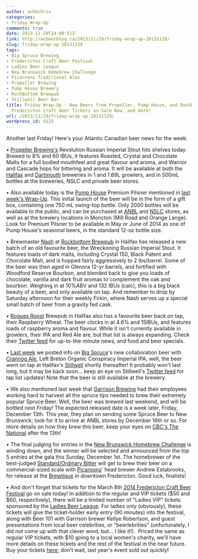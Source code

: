 ```yaml
---
author: acbbchris
categories:
- Friday Wrap-Up
comments: true
date: 2013-11-29T14:00:51Z
link: http://acbeerblog.ca/2013/11/29/friday-wrap-up-20131129/
slug: friday-wrap-up-20131129
tags:
- Big Spruce Brewing
- Fredericton Craft Beer Festival
- Ladies Beer League
- New Brunswick Homebrew Challenge
- Picaroons Traditional Ales
- Propeller Brewing
- Pump House Brewery
- RockBottom Brewpub
- Stillwell Beer Bar
title: Friday Wrap-Up - New Beers from Propeller, Pump House, and Rockbottom Brewpub,
  Fredericton Craft Beer Tickets on Sale Now, and more!
url: /2013/11/29/friday-wrap-up-20131129/
wordpress_id: 4125
---
```


Another last Friday! Here's your Atlantic Canadian beer news for the week:

• [Propeller Brewing's](http://www.drinkpropeller.ca/) Revolution Russian Imperial Stout hits shelves today. Brewed to 8% and 60 IBUs, it features Roasted, Crystal and Chocolate Malts for a full bodied mouthfeel and great flavour and aroma, and Warrior and Cascade hops for bittering and aroma. It will be available at both the [Halifax](http://goo.gl/maps/3wAEf) and [Dartmouth](http://goo.gl/maps/XeKKI) breweries in 1 and 1.89L growlers, and in 500mL bottles at the breweries, NSLC and private beer stores.

• Also available today is the [Pump House](http://beer.pumphousebrewery.ca/) Premium Pilsner mentioned in [last week's Wrap-Up](http://atlanticcanadabeerblog.wordpress.com/2013/11/22/friday-wrap-up-20131122/). This initial launch of the beer will be in the form of a gift box, containing one 750 mL swing-top bottle. Only 2000 bottles will be available to the public, and can be purchased at [ANBL](http://www.nbliquor.com/) and [NSLC](http://www.mynslc.com/) stores, as well as at the brewery locations in Moncton (Mill Road and Orange Lange). Look for Premium Pilsner to be available in May or June of 2014 as one of Pump House's seasonal beers, in the standard 12-oz bottle size.

• Brewmaster [Nash](https://twitter.com/__Nash__) at [Rockbottom Brewpub](http://rockbottombrewpub.ca/) in Halifax has released a new batch of an old favourite beer, the Wreckoning Russian Imperial Stout. It features loads of dark malts, including Crystal 150, Black Patent and Chocolate Malt, and is hopped fairly aggressively to 2 lbs/barrel. Some of the beer was then aged in Glenora 12-yr barrels, and fortified with Woodford Reserve Bourbon, and blended back to give you loads of chocolate, vanilla and dark fruit aromas to complement the oak and bourbon. Weighing in at 10%ABV and 132 IBUs (calc), this is a big black beauty of a beer, and only available on tap. And remember to drop by Saturday afternoon for their weekly Firkin, where Nash serves up a special small batch of beer from a gravity fed cask.

• [Rogues Roost](http://www.roguesroost.ca/) Brewpub in Halifax also has a favourite beer back on tap, their Raspberry Wheat. The beer clocks in at 4.6% and 15IBUs, and features loads of raspberry aroma and flavour. While it isn't currently available in growlers, their IPA and Red Ale are, but that list is always expanding. Check their [Twitter feed](https://twitter.com/Rogues_Roost) for up-to-the-minute news, and food and beer specials.

• [Last week](http://atlanticcanadabeerblog.wordpress.com/2013/11/22/friday-wrap-up-20131122/) we posted info on [Big Spruce](https://www.facebook.com/BigSpruceBrewing)'s new collaboration beer with [Crannóg Ale](http://www.crannogales.com/), Left Breton Organic Conspiracy Imperial IPA; well, the beer went on tap at Halifax's [Stillwell](http://www.barstillwell.com/) shortly thereafter! It probably won't last long, but it may be back soon... keep an eye on Stillwell's [Twitter feed](https://twitter.com/BarStillwell) for tap list updates! Note that the beer is still available at the brewery.

• We also mentioned last week that [Garrison Brewing](http://www.garrisonbrewing.com/) had their employees working hard to harvest all the spruce tips needed to brew their extremely popular Spruce Beer. Well, the beer was brewed last weekend, and will be bottled next Friday! The expected released date is a week later, Friday, December 13th. This year, they plan on sending some Spruce Beer to New Brunswick; look for it to arrive at ANBL stores by December 16th or so. For more details on how they brew this beer, keep your eyes on [CBC's The National](http://www.cbc.ca/thenational/) after the 13th!

• The final judging for entries in the [New Brunswick Homebrew Challenge](https://www.facebook.com/events/567725753265224/) is winding down, and the winner will be selected and announced from the top 5 entries at the gala this Sunday, December 1st. The homebrewer of the best-judged [Standard/Ordinary Bitter](http://www.bjcp.org/2008styles/style08.php#1a) will get to brew their beer on a commercial-sized scale with [Picaroons](https://www.facebook.com/picaroons)' head brewer Andrew Estabrooks, for release at the [Brewtique](https://www.facebook.com/pages/Picaroons-Brewtique/175733285789133?fref=ts) in downtown Fredericton. Good luck, finalists!

• And don't forget that tickets for the March 8th [2014 Fredericton Craft Beer Festival](http://www.frederictoncraftbeerfestival.com/) go on sale today! In addition to the regular and VIP tickets ($50 and $60, respectively), there will be a limited number of "Ladies VIP" tickets sponsored by the [Ladies Beer League](https://www.facebook.com/LadiesBeerDrinkingLeague). For ladies only (obviously), these tickets will give the ticket-holder early entry (90 minutes) into the festival, along with Beer 101 with Garrison brewer Kellye Robertson, and guest presentations from local beer celebrities, or "beerlebrities" (unfortunately, I did not come up with that clever word, but... I like it!).  Priced the same as regular VIP tickets, with $10 going to a local women's charity, we'll have more details on these tickets and the rest of the festival in the near future. Buy your tickets [here](http://www.eventbrite.ca/e/fredericton-craft-beer-festival-2014-tickets-8430685407?aff=BeerBlogger); don't wait, last year's event sold out quickly!
